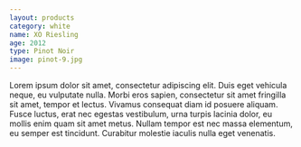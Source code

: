```yaml
---
layout: products
category: white
name: XO Riesling
age: 2012
type: Pinot Noir 
image: pinot-9.jpg
---
```



Lorem ipsum dolor sit amet, consectetur adipiscing elit. Duis eget vehicula neque, eu vulputate nulla. Morbi eros sapien, consectetur sit amet fringilla sit amet, tempor et lectus. Vivamus consequat diam id posuere aliquam. Fusce luctus, erat nec egestas vestibulum, urna turpis lacinia dolor, eu mollis enim quam sit amet metus. Nullam tempor est nec massa elementum, eu semper est tincidunt. Curabitur molestie iaculis nulla eget venenatis.